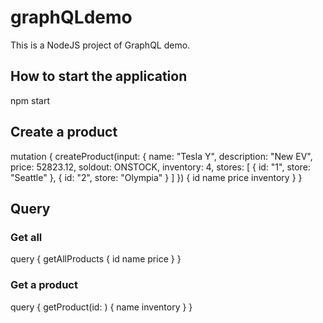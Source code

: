 # graphQLdemo

This is a NodeJS project of GraphQL demo.

## How to start the application

npm start

## Create a product

mutation {
  createProduct(input: {
    name: "Tesla Y",
    description: "New EV",
    price: 52823.12,
    soldout: ONSTOCK,
    inventory: 4,
    stores: [
      {
        id: "1",
        store: "Seattle"
      },
      {
        id: "2",
        store: "Olympia"
      }
    ]
  }) {
   id
   name
   price
   inventory
  }
}


## Query

### Get all
query {
  getAllProducts {
    id
    name
    price
  } 
}

### Get a product

query {
  getProduct(id: <replace with ID string>) {
    name
    inventory
  }
}
